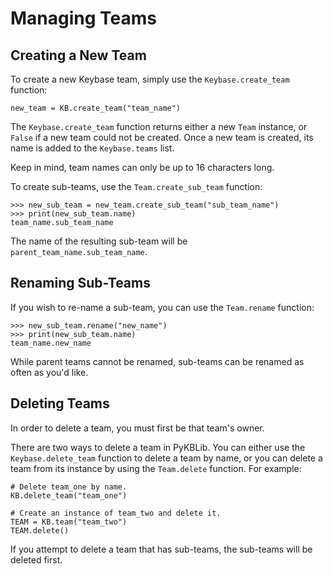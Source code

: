Managing Teams
==============

Creating a New Team
-------------------
To create a new Keybase team, simply use the `Keybase.create_team` function:

```
new_team = KB.create_team("team_name")
```

The `Keybase.create_team` function returns either a new `Team` instance, or `False` if a new team could not be created. Once a new team is created, its name is added to the `Keybase.teams` list.

Keep in mind, team names can only be up to 16 characters long.

To create sub-teams, use the `Team.create_sub_team` function:

```
>>> new_sub_team = new_team.create_sub_team("sub_team_name")
>>> print(new_sub_team.name)
team_name.sub_team_name
```

The name of the resulting sub-team will be `parent_team_name.sub_team_name`.

Renaming Sub-Teams
------------------
If you wish to re-name a sub-team, you can use the `Team.rename` function:

```
>>> new_sub_team.rename("new_name")
>>> print(new_sub_team.name)
team_name.new_name
```

While parent teams cannot be renamed, sub-teams can be renamed as often as you'd like.

Deleting Teams
--------------
In order to delete a team, you must first be that team's owner.

There are two ways to delete a team in PyKBLib. You can either use the `Keybase.delete_team` function to delete a team by name, or you can delete a team from its instance by using the `Team.delete` function. For example:

```
# Delete team_one by name.
KB.delete_team("team_one")

# Create an instance of team_two and delete it.
TEAM = KB.team("team_two")
TEAM.delete()
```

If you attempt to delete a team that has sub-teams, the sub-teams will be deleted first.
